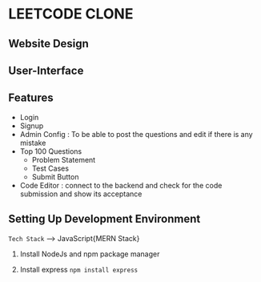 # LEETCODE CLONE

## Website Design




## User-Interface



## Features
- Login 
- Signup
- Admin Config : To be able to post the questions and edit if there is any mistake
- Top 100 Questions
  - Problem Statement 
  - Test Cases
  - Submit Button 
- Code Editor : connect to the backend and check for the code submission and show its acceptance


## Setting Up Development Environment

`Tech Stack` --> JavaScript{MERN Stack}


1. Install NodeJs and npm package manager

2. Install express 
`npm install express`
